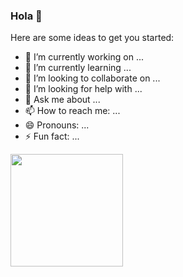### Hola 👋


Here are some ideas to get you started:

- 🔭 I’m currently working on ...
- 🌱 I’m currently learning ...
- 👯 I’m looking to collaborate on ...
- 🤔 I’m looking for help with ...
- 💬 Ask me about ...
- 📫 How to reach me: ...
- 😄 Pronouns: ...
- ⚡ Fun fact: ...


<div>
<a href="https://github.com/M0nday0001">
  <img height="180em" src="https://github-readme-stats.vercel.app/apim0nday0001=anuraghazra)](https://github.com/anuraghazra/github-readme-stats" />
  </div>
